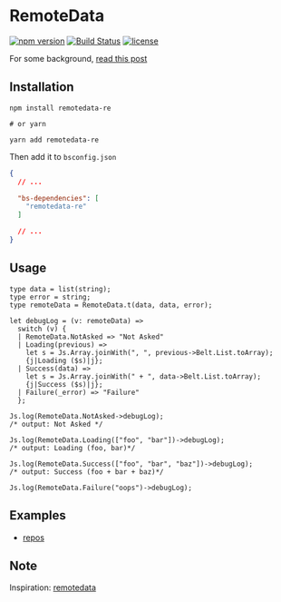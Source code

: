 # RemoteData

[![npm version](https://img.shields.io/npm/v/remotedata-re.svg?style=flat-square)](https://www.npmjs.com/package/remotedata-re)
[![Build Status](https://travis-ci.com/lrosa007/remotedata-re.svg?branch=master)](https://travis-ci.com/lrosa007/remotedata-re)
[![license](https://img.shields.io/npm/l/remotedata-re.svg?style=flat-square)](https://www.npmjs.com/package/remotedata-re)

For some background, [read this post](http://blog.jenkster.com/2016/06/how-elm-slays-a-ui-antipattern.html)

## Installation

```shell
npm install remotedata-re

# or yarn

yarn add remotedata-re
```
Then add it to `bsconfig.json`

```json
{
  // ...

  "bs-dependencies": [
    "remotedata-re"
  ]

  // ...
}
```

## Usage

```re
type data = list(string);
type error = string;
type remoteData = RemoteData.t(data, data, error);

let debugLog = (v: remoteData) =>
  switch (v) {
  | RemoteData.NotAsked => "Not Asked"
  | Loading(previous) =>
    let s = Js.Array.joinWith(", ", previous->Belt.List.toArray);
    {j|Loading ($s)|j};
  | Success(data) =>
    let s = Js.Array.joinWith(" + ", data->Belt.List.toArray);
    {j|Success ($s)|j};
  | Failure(_error) => "Failure"
  };

Js.log(RemoteData.NotAsked->debugLog);
/* output: Not Asked */

Js.log(RemoteData.Loading(["foo", "bar"])->debugLog);
/* output: Loading (foo, bar)*/

Js.log(RemoteData.Success(["foo", "bar", "baz"])->debugLog);
/* output: Success (foo + bar + baz)*/

Js.log(RemoteData.Failure("oops")->debugLog);
```

## Examples

* [repos](https://github.com/lrosa007/repos)

## Note

Inspiration: [remotedata](https://github.com/krisajenkins/remotedata)
